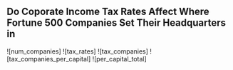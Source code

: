## Do Coporate Income Tax Rates Affect Where Fortune 500 Companies Set Their Headquarters in


![num_companies]
![tax_rates]
![tax_companies]
![tax_companies_per_capital]
![per_capital_total]

